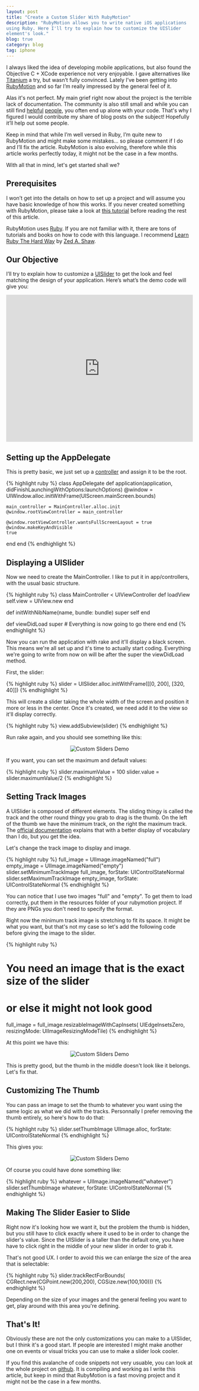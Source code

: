 ```yaml
---
layout: post
title: "Create a Custom Slider With RubyMotion"
description: "RubyMotion allows you to write native iOS applications
using Ruby. Here I'll try to explain how to customize the UISlider
element's look."
blog: true
category: blog
tag: iphone
---
```


I always liked the idea of developing mobile applications, but also found the Objective C + XCode experience not very enjoyable. I gave alternatives like [Titanium](http://www.appcelerator.com/platform/titanium-sdk/) a try, but wasn’t fully convinced. Lately I’ve been getting into [RubyMotion](http://www.rubymotion.com/) and so far I’m really impressed by the general feel of it.

Alas it's not perfect. My main grief right now about the project
is the terrible lack of documentation.
The community is also still small and while you can still
find [helpful](https://twitter.com/vacawama) [people](https://twitter.com/julienXX),
you often end up alone with your code.
That's why I figured I would contribute my share of blog posts on the subject! Hopefully it’ll help out some people.

Keep in mind that while I’m well versed in Ruby, I’m quite new to RubyMotion and might make some mistakes... so please comment if I do and I’ll fix the article. RubyMotion is also evolving, therefore while this article works perfectly today, it might not be the case in a few months.

With all that in mind, let's get started shall we?

## Prerequisites

I won’t get into the details on how to set up a project and will assume you have basic knowledge of how this works.
If you never created something with RubyMotion, please take a look at [this tutorial](http://rubymotion-tutorial.com/1-hello-motion/)
 before reading the rest of this article.

RubyMotion uses [Ruby](http://www.ruby-lang.org/). If you are not familiar with it, there
are tons of tutorials and books on how to code with this language. I
recommend [Learn Ruby The Hard
Way](http://ruby.learncodethehardway.org/) by [Zed A. Shaw](http://zedshaw.com/).


## Our Objective

I’ll try to explain how to customize a
[UISlider](http://developer.apple.com/library/ios/#documentation/uikit/reference/UISlider_Class/Reference/Reference.html)
 to get the look and feel matching the design of your application. 
Here’s what’s the demo code will give you:

<iframe src="http://www.screenr.com/embed/v0y8" width="100%" height="396" frameborder="0">Loading</iframe>

## Setting up the AppDelegate

This is pretty basic, we just set up a
[controller](http://rubymotion-tutorial.com/3-controllers/)
and assign it to be the root.

{% highlight ruby %}
class AppDelegate
  def application(application, didFinishLaunchingWithOptions:launchOptions)
    @window = UIWindow.alloc.initWithFrame(UIScreen.mainScreen.bounds)

    main_controller = MainController.alloc.init
    @window.rootViewController = main_controller

    @window.rootViewController.wantsFullScreenLayout = true
    @window.makeKeyAndVisible
    true
  end
end
{% endhighlight %}

## Displaying a UISlider

Now we need to create the MainController. I like to put it in app/controllers,
with the usual basic structure.

{% highlight ruby %}
class MainController < UIViewController
  def loadView
    self.view = UIView.new
  end

  def initWithNibName(name, bundle: bundle)
    super
    self
  end

  def viewDidLoad
    super
    # Everything is now going to go there
  end
end
{% endhighlight %}

Now you can run the application with rake and it'll display a black
screen. This means we're all set up and it's time to actually start
coding. Everything we're going to write from now on will be after the super the
viewDidLoad method.

First, the slider:

{% highlight ruby %}
slider = UISlider.alloc.initWithFrame([[0, 200], [320, 40]])
{% endhighlight %}

This will create a slider taking the whole width of the screen and position it
more or less in the center. Once it's created, we need add it to the
view so it'll display correctly.

{% highlight ruby %}
view.addSubview(slider)
{% endhighlight %}

Run rake again, and you should see something like this:

<div style="text-align: center"><img src="/assets/misc/slider1.png" alt="Custom Sliders Demo"/></div>

If you want, you can set the maximum and default values:

{% highlight ruby %}
slider.maximumValue = 100
slider.value = slider.maximumValue/2
{% endhighlight %}

## Setting Track Images

A UISlider is composed of different elements. The sliding thingy is
called the track and the other round thingy you grab to drag is the thumb.
On the left of the thumb we have the minimum track, on the right the
maximum track. The [official documentation](http://developer.apple.com/library/ios/#documentation/uikit/reference/UISlider_Class/Reference/Reference.html)
explains that with a better display of vocabulary than I do, but you get the idea.

Let's change the track image to display and image.

{% highlight ruby %}
full_image = UIImage.imageNamed("full")
empty_image = UIImage.imageNamed("empty")
slider.setMinimumTrackImage full_image, forState: UIControlStateNormal
slider.setMaximumTrackImage empty_image, forState: UIControlStateNormal
{% endhighlight %}

You can notice that I use two images "full" and "empty". To get them to
load correctly, put them in the resources folder of your rubymotion
project. If they are PNGs you don't need to specify the format.

Right now the minimum track image is stretching to fit its space.
It might be what you want, but that's not my case so let's add the
following code before giving the image to the slider.

{% highlight ruby %}
# You need an image that is the exact size of the slider
# or else it might not look good
full_image = full_image.resizableImageWithCapInsets(
  UIEdgeInsetsZero, resizingMode: UIImageResizingModeTile)
{% endhighlight %}

At this point we have this:

<div style="text-align: center"><img src="/assets/misc/slider2.png" alt="Custom Sliders Demo"/></div>

This is pretty good, but the thumb in the middle doesn't look like it
belongs. Let's fix that.

## Customizing The Thumb

You can pass an image to set the thumb to whatever you want using the
same logic as what we did with the tracks. Personnally I prefer removing
the thumb entirely, so here's how to do that:

{% highlight ruby %}
slider.setThumbImage UIImage.alloc, forState: UIControlStateNormal
{% endhighlight %}

This gives you:

<div style="text-align: center"><img src="/assets/misc/rubymotion_sliders.png" alt="Custom Sliders Demo"/></div>

Of course you could have done something like:

{% highlight ruby %}
whatever = UIImage.imageNamed("whatever")
slider.setThumbImage whatever, forState: UIControlStateNormal
{% endhighlight %}

## Making The Slider Easier to Slide

Right now it's looking how we want it, but the problem the thumb is
hidden, but you still have to click exactly where it used to be in order
to change the slider's value. Since the
UISlider is a taller than the default one, you have have to click right
in the middle of your new slider in order to grab it.

That's not good UX. I order to avoid this we can enlarge the size of the area that
is selectable:

{% highlight ruby %}
slider.trackRectForBounds(
  CGRect.new(CGPoint.new(200,200), CGSize.new(100,100)))
{% endhighlight %}

Depending on the size of your images and the general feeling you want to
get, play around with this area you're defining.

## That's It!

Obviously these are not the only customizations you can make to a
UISlider, but I think it's a good start. If people are interested
I might make another one on events or visual tricks you can use
to make a slider look cooler.

If you find this avalanche of code snippets not very usuable,
you can look at the whole project
on [github](https://github.com/marcgg/rubymotion-custom-slider). It is
compiling and working as I write this article, but keep in mind that
RubyMotion is a fast moving project and it might not be the case in a
few months.
